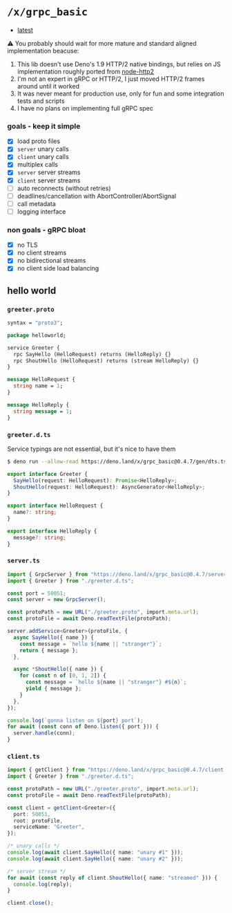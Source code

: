 # `/x/grpc_basic`

- [latest](https://deno.land/x/grpc_basic)

⚠️ You probably should wait for more mature and standard aligned implementation
beacuse:

1. This lib doesn't use Deno's 1.9 HTTP/2 native bindings, but relies on JS
   implementation roughly ported from
   [node-http2](https://github.com/molnarg/node-http2)
2. I'm not an expert in gRPC or HTTP/2, I just moved HTTP/2 frames around until
   it worked
3. It was never meant for production use, only for fun and some integration
   tests and scripts
4. I have no plans on implementing full gRPC spec

### goals - keep it simple

- [x] load proto files
- [x] `server` unary calls
- [x] `client` unary calls
- [x] multiplex calls
- [x] `server` server streams
- [x] `client` server streams
- [ ] auto reconnects (without retries)
- [ ] deadlines/cancellation with AbortController/AbortSignal
- [ ] call metadata
- [ ] logging interface

### non goals - gRPC bloat

- [x] no TLS
- [x] no client streams
- [x] no bidirectional streams
- [x] no client side load balancing

## hello world

### `greeter.proto`

```proto
syntax = "proto3";

package helloworld;

service Greeter {
  rpc SayHello (HelloRequest) returns (HelloReply) {}
  rpc ShoutHello (HelloRequest) returns (stream HelloReply) {}
}

message HelloRequest {
  string name = 1;
}

message HelloReply {
  string message = 1;
}
```

### `greeter.d.ts`

Service typings are not essential, but it's nice to have them

```sh
$ deno run --allow-read https://deno.land/x/grpc_basic@0.4.7/gen/dts.ts ./greeter.proto > ./greeter.d.ts
```

```ts
export interface Greeter {
  SayHello(request: HelloRequest): Promise<HelloReply>;
  ShoutHello(request: HelloRequest): AsyncGenerator<HelloReply>;
}

export interface HelloRequest {
  name?: string;
}

export interface HelloReply {
  message?: string;
}
```

### `server.ts`

```ts
import { GrpcServer } from "https://deno.land/x/grpc_basic@0.4.7/server.ts";
import { Greeter } from "./greeter.d.ts";

const port = 50051;
const server = new GrpcServer();

const protoPath = new URL("./greeter.proto", import.meta.url);
const protoFile = await Deno.readTextFile(protoPath);

server.addService<Greeter>(protoFile, {
  async SayHello({ name }) {
    const message = `hello ${name || "stranger"}`;
    return { message };
  },

  async *ShoutHello({ name }) {
    for (const n of [0, 1, 2]) {
      const message = `hello ${name || "stranger"} #${n}`;
      yield { message };
    }
  },
});

console.log(`gonna listen on ${port} port`);
for await (const conn of Deno.listen({ port })) {
  server.handle(conn);
}
```

### `client.ts`

```ts
import { getClient } from "https://deno.land/x/grpc_basic@0.4.7/client.ts";
import { Greeter } from "./greeter.d.ts";

const protoPath = new URL("./greeter.proto", import.meta.url);
const protoFile = await Deno.readTextFile(protoPath);

const client = getClient<Greeter>({
  port: 50051,
  root: protoFile,
  serviceName: "Greeter",
});

/* unary calls */
console.log(await client.SayHello({ name: "unary #1" }));
console.log(await client.SayHello({ name: "unary #2" }));

/* server stream */
for await (const reply of client.ShoutHello({ name: "streamed" })) {
  console.log(reply);
}

client.close();
```

